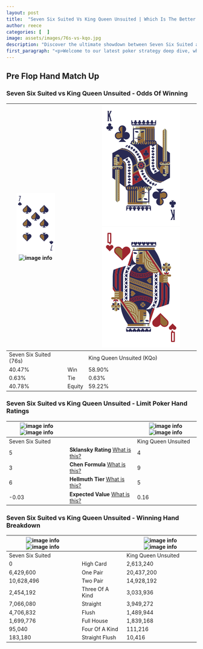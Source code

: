 ```yaml
---
layout: post
title:  "Seven Six Suited Vs King Queen Unsuited | Which Is The Better Hand In Poker? A Complete Guide"
author: reece
categories: [  ]
image: assets/images/76s-vs-kqo.jpg
description: "Discover the ultimate showdown between Seven Six Suited and King Queen Unsuited in poker! Uncover the odds, strategies, and scenarios where one hand triumphs over the other. Get ready to up your poker game with this thrilling analysis."
first_paragraph: "<p>Welcome to our latest poker strategy deep dive, where we're pitting two distinct hands against each other in a high-stakes showdown: Seven Six Suited vs King Queen Unsuited.</p><p>In the dynamic world of poker, every decision counts, and knowing which hand holds the upper hand is key to your success at the table.</p><p>In this article, we'll dissect these two hands, explore the scenarios where one dominates the other, and equip you with the knowledge to make strategic choices that can tip the odds in your favor.</p><p>Get ready to unravel the intriguing dynamics of these poker hands and elevate your game to new heights.</p>"
---
```




[comment]: # (sp0)

## Pre Flop Hand Match Up

<div class="table hand-ratings" markdown="1"> 



### Seven Six Suited vs King Queen Unsuited - Odds Of Winning


    
| ![image info](assets/images/hand1/7.png) ![image info](assets/images/hand1/6s.png) |  | ![image info](assets/images/hand2/K.png) ![image info](assets/images/hand2/qo.png) |
| -------- | -------- | -------- |
| Seven Six Suited (76s) |  | King Queen Unsuited (KQo) |
| 40.47% | Win | 58.90% |
| 0.63% | Tie | 0.63% |
| 40.78% | Equity | 59.22% |




[comment]: # (sp1)



### Seven Six Suited vs King Queen Unsuited - Limit Poker Hand Ratings


    
| ![image info](https://www.riverpairs.com/assets/images/hand1/7.png) ![image info](https://www.riverpairs.com/assets/images/hand1/6s.png) |  | ![image info](https://www.riverpairs.com/assets/images/hand2/K.png) ![image info](https://www.riverpairs.com/assets/images/hand2/qo.png) |
| -------- | -------- | -------- |
| Seven Six Suited |  | King Queen Unsuited |
| 5 | **Sklansky Rating** [What is this?](/sklansky-rating-explained) | 4 |
| 3 | **Chen Formula** [What is this?](/chen-formula-explained) | 9 |
| 6 | **Hellmuth Tier** [What is this?](/Hellmuth-tier-explained) | 5 |
| -0.03 | **Expected Value** [What is this?](/expected-value-explained) | 0.16 |




[comment]: # (sp2)



### Seven Six Suited vs King Queen Unsuited - Winning Hand Breakdown


    
| ![image info](https://www.riverpairs.com/assets/images/hand1/7.png) ![image info](https://www.riverpairs.com/assets/images/hand1/6s.png) |  | ![image info](https://www.riverpairs.com/assets/images/hand2/K.png) ![image info](https://www.riverpairs.com/assets/images/hand2/qo.png) |
| -------- | -------- | -------- |
| Seven Six Suited |  | King Queen Unsuited |
| 0 | High Card | 2,613,240 |
| 6,429,600 | One Pair | 20,437,200 |
| 10,628,496 | Two Pair | 14,928,192 |
| 2,454,192 | Three Of A Kind | 3,033,936 |
| 7,066,080 | Straight | 3,949,272 |
| 4,706,832 | Flush | 1,489,944 |
| 1,699,776 | Full House | 1,839,168 |
| 95,040 | Four Of A Kind | 111,216 |
| 183,180 | Straight Flush | 10,416 |




[comment]: # (sp3)



</div>

[comment]: # (sp4)



[comment]: # (sp5)

